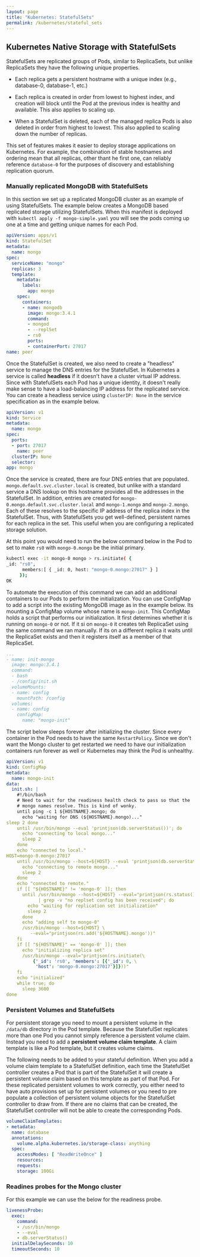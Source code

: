 ```yaml
---
layout: page
title: "Kubernetes: StatefulSets"
permalink: /kubernetes/stateful_sets
---
```


## Kubernetes Native Storage with StatefulSets

StatefulSets are replicated groups of Pods, similar to ReplicaSets, but unlike ReplicaSets they have the following unique properties.

* Each replica gets a persistent hostname with a unique index (e.g., database-0, database-1, etc.)

* Each replica is created in order from lowest to highest index, and creation will block until the Pod at the previous index is healthy and available. This also applies to scaling up.

* When a StatefulSet is deleted, each of the managed replica Pods is also deleted in order from highest to lowest. This also applied to scaling down the number of replicas.

This set of features makes it easier to deploy storage applications on Kubernetes. For example, the combination of stable hostnames and ordering mean that all replicas, other thant he first one, can reliably reference `database-0` for the purposes of discovery and establishing replication quorum.

### Manually replicated MongoDB with StatefulSets

[comment]: <> (TODO: This section gets a little messy to follow via my notes. Need to run though this exercise baed on the KUA book and update the notes.)

In this section we set up a replicated MongoDB cluster as an example of using StatefulSets. The example below creates a MongoDB based replicated storage utilizing StatefulSets. When this manifest is deployed with `kubectl apply -f mongo-simple.yaml` you will see the pods coming up one at a time and getting unique names for each Pod.

```yaml
apiVersion: apps/v1
kind: StatefulSet
metadata:
  name: mongo
spec:
  serviceName: "mongo"
  replicas: 3
  template:
    metadata:
      labels:
        app: mongo
    spec:
      containers:
      - name: mongodb
        image: mongo:3.4.1
        command:
        - mongod
        - --replSet
        - rs0
        ports:
        - containerPort: 27017
name: peer
```

Once the StatefulSet is created, we also need to create a "headless" service to manage the DNS entries for the StatefulSet. In Kubernetes a service is called **headless**  if it doesn't have a cluster virtual IP address. Since with StatefulSets each Pod has a unique identity, it doesn't really make sense to have a load-balancing IP address for the replicated service. You can create a headless service using `clusterIP: None` in the service specification as in the example below.

```yaml
apiVersion: v1
kind: Service
metadata:
  name: mongo
spec:
  ports:
  - port: 27017
    name: peer
  clusterIP: None
  selector:
app: mongo
```

Once the service is created, there are four DNS entries that are populated. `mongo.default.svc.cluster.local` is created, but unlike with a standard service a DNS lookup on this hostname provides all the addresses in the StatefulSet. In addition, entries are created for `mongo-0.mongo.default.svc.cluster.local` and `mongo-1.mongo` and `mongo-2.mongo`. Each of these resolves to the specific IP address of the replica index in the StatefulSet. Thus, with StatefulSets you get well-defined, persistent names for each replica in the set. This useful when you are configuring a replicated storage solution.

At this point you would need to run the below command below in the Pod to set to make `rs0` with `mongo-0.mongo` be the initial primary.

```bash
kubectl exec -it mongo-0 mongo > rs.initiate( {
_id: "rs0",
      members:[ { _id: 0, host: "mongo-0.mongo:27017" } ]
     });
OK
```

To automate the execution of this command we can add an additional containers to our Pods to perform the initialization.  You can use ConfigMap to add a script into the existing MongoDB image as in the example below. Its mounting a ConfigMap volume whose name is `mongo-init`. This ConfigMap holds a script that performs our initialization. It first determines whether it is running on `mongo-0` or not. If it si on `mongo-0` it creates teh ReplicaSet using the same command we ran manually. If its on a different replica it waits until the ReplicaSet exists and then it registers itself as a member of that ReplicaSet.

```yaml
...
- name: init-mongo
  image: mongo:3.4.1
  command:
  - bash
  - /config/init.sh
  volumeMounts:
  - name: config
    mountPath: /config
  volumes:
  - name: config
    configMap:
      name: "mongo-init"
```

The script below sleeps forever after initializing the cluster. Since every container in the Pod needs to have the same `RestartPolicy`. Since we don't want the Mongo cluster to get restarted we need to have our initialization containers run forever as well or Kubernetes may think the Pod is unhealthy.

```yaml
apiVersion: v1
kind: ConfigMap
metadata:
  name: mongo-init
data:
  init.sh: |
    #!/bin/bash
    # Need to wait for the readiness health check to pass so that the
    # mongo names resolve. This is kind of wonky.
    until ping -c 1 ${HOSTNAME}.mongo; do
      echo "waiting for DNS (${HOSTNAME}.mongo)..."
sleep 2 done
    until /usr/bin/mongo --eval 'printjson(db.serverStatus())'; do
      echo "connecting to local mongo..."
      sleep 2
    done
    echo "connected to local."
HOST=mongo-0.mongo:27017
    until /usr/bin/mongo --host=${HOST} --eval 'printjson(db.serverStatus())'; do
      echo "connecting to remote mongo..."
      sleep 2
    done
    echo "connected to remote."
    if [[ "${HOSTNAME}" != 'mongo-0' ]]; then
      until /usr/bin/mongo --host=${HOST} --eval="printjson(rs.status())" \
            | grep -v "no replset config has been received"; do
        echo "waiting for replication set initialization"
        sleep 2
      done
      echo "adding self to mongo-0"
      /usr/bin/mongo --host=${HOST} \
         --eval="printjson(rs.add('${HOSTNAME}.mongo'))"
    fi
    if [[ "${HOSTNAME}" == 'mongo-0' ]]; then
      echo "initializing replica set"
      /usr/bin/mongo --eval="printjson(rs.initiate(\
          {'_id': 'rs0', 'members': [{'_id': 0, \
           'host': 'mongo-0.mongo:27017'}]}))"
    fi
    echo "initialized"
    while true; do
      sleep 3600
done
```

### Persistent Volumes and StatefulSets

For persistent storage you need to mount a persistent volume in the `/data/db` directory in the Pod template. Because the StatefulSet replicates more than one Pod you cannot simply reference a persistent volume claim. Instead you need to add a **persistent volume claim template**. A claim template is like a Pod template, but it creates volume claims.

The following needs to be added to your stateful definition. When you add a volume claim template to a StatefulSet definition, each time the StatefulSet controller creates a Pod that is part of the StatefulSet it will create a persistent volume claim based on this template as part of that Pod. For these replicated persistent volumes to work correctly, you either need to have auto provisions set up for persistent volumes or you need to pre populate a collection of persistent volume objects for the StatefulSet controller to draw from. If there are no claims that can be created, the StatefulSet controller will not be able to create the corresponding Pods.

```yaml
volumeClaimTemplates:
- metadata:
  name: database
  annotations:
    volume.alpha.kubernetes.io/storage-class: anything
  spec:
    accessModes: [ "ReadWriteOnce" ]
    resources:
    requests:
    storage: 100Gi
```

### Readines probes for the Mongo cluster

For this example we can use the below for the readiness probe.

```yaml
livenessProbe:
  exec:
    command:
    - /usr/bin/mongo
    - --eval
    - db.serverStatus()
  initialDelaySeconds: 10
  timeoutSeconds: 10
```
